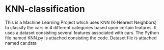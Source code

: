 # KNN-classification

  
This is a Machine Learning Project which uses KNN (K-Nearest Neighbors) to classify the cars in 4 different categories based upon certain features.
It uses a dataset consisting several features associated with cars.
The Python file named KNN.py is attached consisting the code.
Dataset file is attached named car.data

